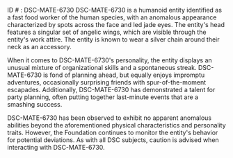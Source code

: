 ID # : DSC-MATE-6730
DSC-MATE-6730 is a humanoid entity identified as a fast food worker of the human species, with an anomalous appearance characterized by spots across the face and led jade eyes. The entity's head features a singular set of angelic wings, which are visible through the entity's work attire. The entity is known to wear a silver chain around their neck as an accessory.

When it comes to DSC-MATE-6730's personality, the entity displays an unusual mixture of organizational skills and a spontaneous streak. DSC-MATE-6730 is fond of planning ahead, but equally enjoys impromptu adventures, occasionally surprising friends with spur-of-the-moment escapades. Additionally, DSC-MATE-6730 has demonstrated a talent for party planning, often putting together last-minute events that are a smashing success.

DSC-MATE-6730 has been observed to exhibit no apparent anomalous abilities beyond the aforementioned physical characteristics and personality traits. However, the Foundation continues to monitor the entity's behavior for potential deviations. As with all DSC subjects, caution is advised when interacting with DSC-MATE-6730.